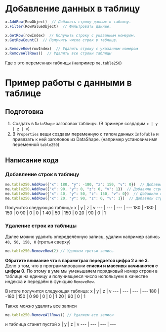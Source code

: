 # Добавление данных в таблицу
```js
x.AddRow(RowObject)  // Добавить строку данных в таблицу.
x.Filter(RowValueObject)  // Фильтровать данные.

x.GetRow(rowIndex)  // Получить строку с указанным номером.
x.GetRowCount()  // Получить число строк в таблице.

x.RemoveRow(rowIndex)  // Удалить строку с указанным номером
x.RemoveAllRows()  // Удалить все строки таблицы
```
Где `x` это переменная таблицы (например `me.table250`)

# Пример работы с данными в таблице
## Подготовка
1. Создать в `DataShape` заголовок таблицы. (В примере создадим `x | y | z | v`)
2. В `Properties` вещи создаем переменную с типом данных `InfoTable` и привязать к ней заголовок из DataShape. (например установим имя переменной `table250`)

## Написание кода
### Добавление строк в таблицу
```js
me.table250.AddRow({"x": 180, "y": -180, "z": 150, "v": 0})  // Добавили строку в таблицу
me.table250.AddRow({"x": 90, "y": 0, "z": 0, "v": 1})  // Добавили строку в таблицу
me.table250.AddRow({"x": 40, "y": 50, "z": 150, "v": 0})  // Добавили строку в таблицу
me.table250.AddRow({"x": 20, "y": 90, "z": 0, "v": 1})  // Добавили строку в таблицу
```
Получится следующая таблица:
x | y | z | v
--- | --- | --- | ---
180 | -180 | 150 | 0
90 | 0 | 0 | 1
40 | 50 | 150 | 0
20 | 90 | 0 | 1

### Удаление строк из таблицы
Далее можно удалить опеределённую запись, удалим например запись `40, 50, 150, 0` (третья сверху)
```js
me.table250.RemoveRow(2) // Удаляем третью запись
```
**Обратите внимание что в параметрах передается цифра 2 а не 3**.
Дело в том, что в программировании **списки и массивы начинаются с цифры 0.**
По этому в уме мы уменьшаяем порядковый номер строки в таблице на единицу 
и получивщееся число используем в качестве индекса и передаём в функцию `RemoveRow`.  
  
В итоге получится следующая таблица:
x | y | z | v
--- | --- | --- | ---
180 | -180 | 150 | 0
90 | 0 | 0 | 1
20 | 90 | 0 | 1

Также можно удалить все записи
```js
me.table250.RemoveAllRows() // Удаляем все записи
```
и таблица станет пустой 
x | y | z | v
--- | --- | --- | ---
